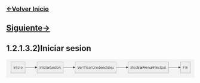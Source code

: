 ### [<-Volver Inicio](README.md)
## [Siguiente->](1.2.1.3.3.md)
## 1.2.1.3.2)Iniciar sesion
![](1.2.1.3.2.img.PNG)